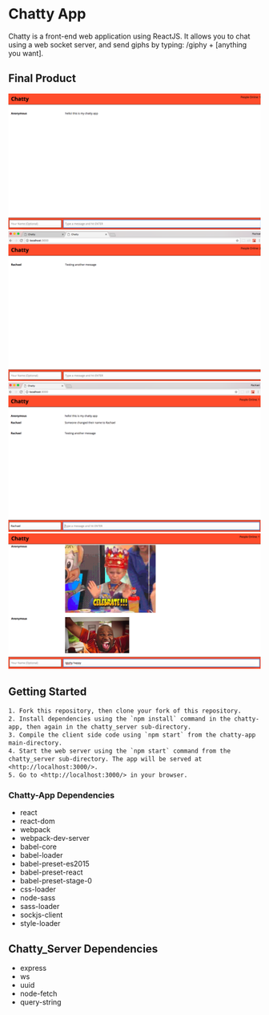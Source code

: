 Chatty App
=====================

Chatty is a front-end web application using ReactJS. It allows you to chat using a web socket server, and send giphs by typing: /giphy + [anything you want].

## Final Product

![First Message](/screenshots/first-message.png?raw=true)
![Second User](/screenshots/another-user-online.png?raw=true)
![Second User Offline](/screenshots/second-user-offline.png?raw=true)
![Giphy](/screenshots/giphy.png?raw=true)

## Getting Started

```
1. Fork this repository, then clone your fork of this repository.
2. Install dependencies using the `npm install` command in the chatty-app, then again in the chatty_server sub-directory.
3. Compile the client side code using `npm start` from the chatty-app main-directory.
4. Start the web server using the `npm start` command from the chatty_server sub-directory. The app will be served at <http://localhost:3000/>.
5. Go to <http://localhost:3000/> in your browser.
```

### Chatty-App Dependencies

* react
* react-dom
* webpack
* webpack-dev-server
* babel-core
* babel-loader
* babel-preset-es2015
* babel-preset-react
* babel-preset-stage-0
* css-loader
* node-sass
* sass-loader
* sockjs-client
* style-loader

## Chatty_Server Dependencies

* express
* ws
* uuid
* node-fetch
* query-string
